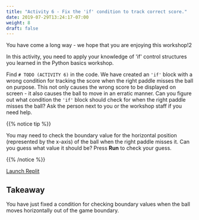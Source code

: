 ```yaml
---
title: "Activity 6 - Fix the 'if' condition to track correct score."
date: 2019-07-29T13:24:17-07:00
weight: 8
draft: false
---
```


You have come a long way - we hope that you are enjoying this workshop!2

In this activity, you need to apply your knowledge of 'if' control structures you learned in the Python basics workshop.

Find `# TODO (ACTIVITY 6)` in the code. We have created an `'if'` block with a wrong condition for tracking the score
when the right paddle misses the ball on purpose. This not only causes the wrong score to be displayed on screen - it
also causes the ball to move in an erratic manner. Can you figure out what condition the `'if'` block should check for
when the right paddle misses the ball? Ask the person next to you or the workshop staff if you need help.

{{% notice tip %}}

You may need to check the boundary value for the horizontal position (represented by the x-axis) of the ball when the
right paddle misses it. Can you guess what value it should be? Press **Run** to check your guess.

{{% /notice %}}

<a class="my-2 mx-4 btn btn-info" href="https://replit.com/@nuevofoundation/PongLessonStudent" target="_blank">Launch
Replit</a>

## Takeaway

You have just fixed a condition for checking boundary values when the ball moves horizontally out of the game boundary.
